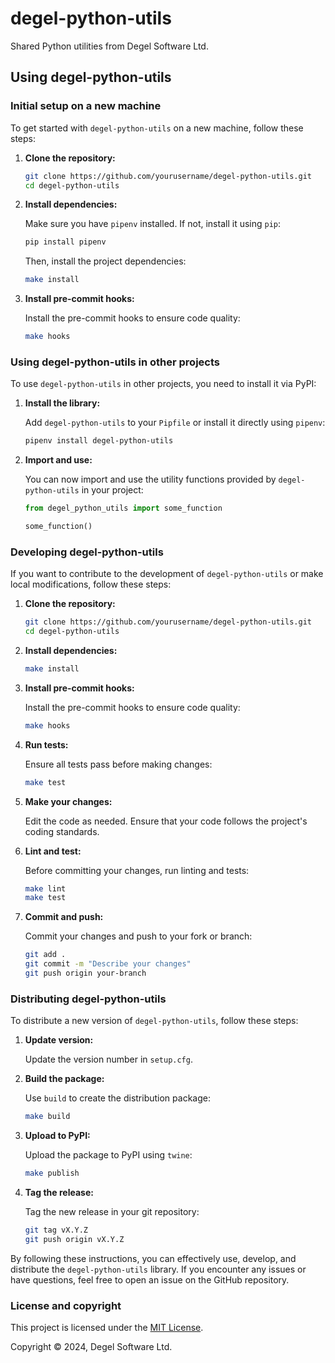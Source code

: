 # degel-python-utils

Shared Python utilities from Degel Software Ltd.

## Using degel-python-utils

### Initial setup on a new machine

To get started with `degel-python-utils` on a new machine, follow these steps:

1. **Clone the repository:**

   ```bash
   git clone https://github.com/yourusername/degel-python-utils.git
   cd degel-python-utils
   ```

2. **Install dependencies:**

   Make sure you have `pipenv` installed. If not, install it using `pip`:

   ```bash
   pip install pipenv
   ```

   Then, install the project dependencies:

   ```bash
   make install
   ```

3. **Install pre-commit hooks:**

   Install the pre-commit hooks to ensure code quality:

   ```bash
   make hooks
   ```

### Using degel-python-utils in other projects

To use `degel-python-utils` in other projects, you need to install it via PyPI:

1. **Install the library:**

   Add `degel-python-utils` to your `Pipfile` or install it directly using `pipenv`:

   ```bash
   pipenv install degel-python-utils
   ```

2. **Import and use:**

   You can now import and use the utility functions provided by `degel-python-utils` in
   your project:

   ```python
   from degel_python_utils import some_function

   some_function()
   ```

### Developing degel-python-utils

If you want to contribute to the development of `degel-python-utils` or make local
modifications, follow these steps:

1. **Clone the repository:**

   ```bash
   git clone https://github.com/yourusername/degel-python-utils.git
   cd degel-python-utils
   ```

2. **Install dependencies:**

   ```bash
   make install
   ```

3. **Install pre-commit hooks:**

   Install the pre-commit hooks to ensure code quality:

   ```bash
   make hooks
   ```

4. **Run tests:**

   Ensure all tests pass before making changes:

   ```bash
   make test
   ```

5. **Make your changes:**

   Edit the code as needed. Ensure that your code follows the project's coding standards.

6. **Lint and test:**

   Before committing your changes, run linting and tests:

   ```bash
   make lint
   make test
   ```

7. **Commit and push:**

   Commit your changes and push to your fork or branch:

   ```bash
   git add .
   git commit -m "Describe your changes"
   git push origin your-branch
   ```

### Distributing degel-python-utils

To distribute a new version of `degel-python-utils`, follow these steps:

1. **Update version:**

   Update the version number in `setup.cfg`.

2. **Build the package:**

   Use `build` to create the distribution package:

   ```bash
   make build
   ```

3. **Upload to PyPI:**

   Upload the package to PyPI using `twine`:

   ```bash
   make publish
   ```

4. **Tag the release:**

   Tag the new release in your git repository:

   ```bash
   git tag vX.Y.Z
   git push origin vX.Y.Z
   ```

By following these instructions, you can effectively use, develop, and distribute the
`degel-python-utils` library. If you encounter any issues or have questions, feel free
to open an issue on the GitHub repository.


### License and copyright

This project is licensed under the [MIT License](LICENSE).

Copyright &copy; 2024, Degel Software Ltd.

